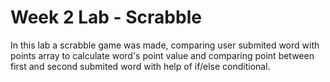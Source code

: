 # Week 2 Lab - Scrabble

In this lab a scrabble game was made, comparing user submited word with points array to calculate
word's point value and comparing point between first and second submited word with help of if/else 
conditional.